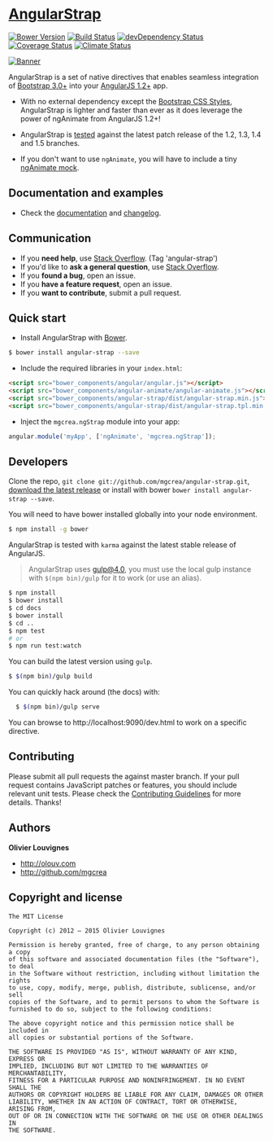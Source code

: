 # [AngularStrap](http://mgcrea.github.io/angular-strap)

[![Bower Version](http://img.shields.io/bower/v/angular-strap.svg?style=flat)](https://github.com/mgcrea/angular-strap/releases) [![Build Status](http://img.shields.io/travis/mgcrea/angular-strap/master.svg?style=flat)](http://travis-ci.org/mgcrea/angular-strap) [![devDependency Status](http://img.shields.io/david/dev/mgcrea/angular-strap.svg?style=flat)](https://david-dm.org/mgcrea/angular-strap#info=devDependencies) [![Coverage Status](http://img.shields.io/codeclimate/coverage/github/mgcrea/angular-strap.svg?style=flat)](https://codeclimate.com/github/mgcrea/angular-strap) [![Climate Status](https://img.shields.io/codeclimate/github/mgcrea/angular-strap.svg?style=flat)](https://codeclimate.com/github/mgcrea/angular-strap)

[![Banner](http://mgcrea.github.io/angular-strap/images/snippet.png)](http://mgcrea.github.io/angular-strap)

AngularStrap is a set of native directives that enables seamless integration of [Bootstrap 3.0+](https://github.com/twbs/bootstrap) into your [AngularJS 1.2+](https://github.com/angular/angular.js) app.

- With no external dependency except the [Bootstrap CSS Styles](https://github.com/twbs/bootstrap/blob/master/dist/css/bootstrap.css), AngularStrap is lighter and faster than ever as it does leverage the power of ngAnimate from AngularJS 1.2+!

- AngularStrap is [tested](https://travis-ci.org/mgcrea/angular-strap) against the latest patch release of the 1.2, 1.3, 1.4 and 1.5 branches.

- If you don't want to use `ngAnimate`, you will have to include a tiny [ngAnimate mock](https://github.com/mgcrea/angular-strap/wiki/ngAnimate-mock).


## Documentation and examples

+ Check the [documentation](http://mgcrea.github.io/angular-strap) and [changelog](https://github.com/mgcrea/angular-strap/releases).


## Communication

- If you **need help**, use [Stack Overflow](http://stackoverflow.com/questions/tagged/angular-strap). (Tag 'angular-strap')
- If you'd like to **ask a general question**, use [Stack Overflow](http://stackoverflow.com/questions/tagged/angular-strap).
- If you **found a bug**, open an issue.
- If you **have a feature request**, open an issue.
- If you **want to contribute**, submit a pull request.


## Quick start

+ Install AngularStrap with [Bower](https://github.com/bower/bower).

>
```bash
$ bower install angular-strap --save
```

+ Include the required libraries in your `index.html`:

>
``` html
<script src="bower_components/angular/angular.js"></script>
<script src="bower_components/angular-animate/angular-animate.js"></script>
<script src="bower_components/angular-strap/dist/angular-strap.min.js"></script>
<script src="bower_components/angular-strap/dist/angular-strap.tpl.min.js"></script>
```

+ Inject the `mgcrea.ngStrap` module into your app:

>
``` js
angular.module('myApp', ['ngAnimate', 'mgcrea.ngStrap']);
```


## Developers

Clone the repo, `git clone git://github.com/mgcrea/angular-strap.git`, [download the latest release](https://github.com/mgcrea/angular-strap/zipball/master) or install with bower `bower install angular-strap --save`.

You will need to have bower installed globally into your node environment.

>
```bash
$ npm install -g bower
```

AngularStrap is tested with `karma` against the latest stable release of AngularJS.

> AngularStrap uses gulp@4.0, you must use the local gulp instance with `$(npm bin)/gulp` for it to work (or use an alias).

>
```bash
$ npm install
$ bower install
$ cd docs
$ bower install
$ cd ..
$ npm test
# or
$ npm run test:watch
```

You can build the latest version using `gulp`.

>
```bash
$ $(npm bin)/gulp build
```

You can quickly hack around (the docs) with:

>
```bash
  $ $(npm bin)/gulp serve
```

You can browse to http://localhost:9090/dev.html to work on a specific directive.

## Contributing

Please submit all pull requests the against master branch. If your pull request contains JavaScript patches or features, you should include relevant unit tests.
Please check the [Contributing Guidelines](https://github.com/mgcrea/angular-strap/blob/master/CONTRIBUTING.md) for more details.
Thanks!


## Authors

**Olivier Louvignes**

+ http://olouv.com
+ http://github.com/mgcrea


## Copyright and license

```
The MIT License

Copyright (c) 2012 – 2015 Olivier Louvignes

Permission is hereby granted, free of charge, to any person obtaining a copy
of this software and associated documentation files (the "Software"), to deal
in the Software without restriction, including without limitation the rights
to use, copy, modify, merge, publish, distribute, sublicense, and/or sell
copies of the Software, and to permit persons to whom the Software is
furnished to do so, subject to the following conditions:

The above copyright notice and this permission notice shall be included in
all copies or substantial portions of the Software.

THE SOFTWARE IS PROVIDED "AS IS", WITHOUT WARRANTY OF ANY KIND, EXPRESS OR
IMPLIED, INCLUDING BUT NOT LIMITED TO THE WARRANTIES OF MERCHANTABILITY,
FITNESS FOR A PARTICULAR PURPOSE AND NONINFRINGEMENT. IN NO EVENT SHALL THE
AUTHORS OR COPYRIGHT HOLDERS BE LIABLE FOR ANY CLAIM, DAMAGES OR OTHER
LIABILITY, WHETHER IN AN ACTION OF CONTRACT, TORT OR OTHERWISE, ARISING FROM,
OUT OF OR IN CONNECTION WITH THE SOFTWARE OR THE USE OR OTHER DEALINGS IN
THE SOFTWARE.
```
